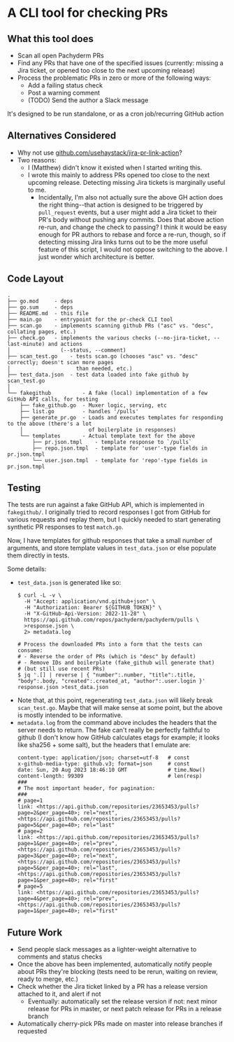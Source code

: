 # A CLI tool for checking PRs

## What this tool does
- Scan all open Pachyderm PRs
- Find any PRs that have one of the specified issues (currently: missing a Jira ticket, or opened too close to the next upcoming release)
- Process the problematic PRs in zero or more of the following ways:
  - Add a failing status check
  - Post a warning comment
  - (TODO) Send the author a Slack message

It's designed to be run standalone, or as a cron job/recurring GitHub action

## Alternatives Considered
- Why not use [github.com/usehaystack/jira-pr-link-action](https://github.com/usehaystack/jira-pr-link-action)?
- Two reasons:
  - I (Matthew) didn't know it existed when I started writing this.
  - I wrote this mainly to address PRs opened too close to the next upcoming release. Detecting missing Jira tickets is marginally useful to me.
    - Incidentally, I'm also not actually sure the above GH action does the right thing--that action is designed to be triggered by `pull_request` events, but a user might add a Jira ticket to their PR's body without pushing any commits. Does that above action re-run, and change the check to passing? I think it would be easy enough for PR authors to rebase and force a re-run, though, so if detecting missing Jira links turns out to be the more useful feature of this script, I would not oppose switching to the above. I just wonder which architecture is better.

## Code Layout
```
.
├── go.mod     - deps
├── go.sum     - deps
├── README.md  - this file
├── main.go    - entrypoint for the pr-check CLI tool
├── scan.go    - implements scanning github PRs ("asc" vs. "desc", collating pages, etc.)
├── check.go   - implements the various checks (--no-jira-ticket, --last-minute) and actions
│                (--status, --comment)
├── scan_test.go    - tests scan.go (chooses "asc" vs. "desc" correctly; doesn't scan more pages
│                     than needed, etc.)
├── test_data.json  - test data loaded into fake github by scan_test.go
│
└── fakegithub          - A fake (local) implementation of a few GitHub API calls, for testing
    ├── fake_github.go  - Muxer logic, serving, etc
    ├── list.go         - handles '/pulls'
    ├── generate_pr.go  - Loads and executes templates for responding to the above (there's a lot
    │                     of boilerplate in responses)
    └── templates       - Actual template text for the above
        ├── pr.json.tmpl    - template response to `/pulls`
        ├── repo.json.tmpl  - template for 'user'-type fields in pr.json.tmpl
        └── user.json.tmpl  - template for 'repo'-type fields in pr.json.tmpl
```

## Testing
The tests are run against a fake GitHub API, which is implemented in `fakegithub/`. I originally tried to record responses I got from GitHub for various requests and replay them, but I quickly needed to start generating synthetic PR responses to test `match.go`.

Now, I have templates for github responses that take a small number of arguments, and store template values in `test_data.json` or else populate them directly in tests.

Some details:
- `test_data.json` is generated like so:
  ```
  $ curl -L -v \
    -H "Accept: application/vnd.github+json" \
    -H "Authorization: Bearer ${GITHUB_TOKEN}" \
    -H "X-GitHub-Api-Version: 2022-11-28" \
    https://api.github.com/repos/pachyderm/pachyderm/pulls \
    >response.json \
    2> metadata.log

  # Process the downloaded PRs into a form that the tests can consume:
  # - Reverse the order of PRs (which is "desc" by default)
  # - Remove IDs and boilerplate (fake_github will generate that)
  # (but still use recent PRs)
  $ jq '.[] | reverse | { "number":.number, "title":.title, "body":.body, "created":.created_at, "author":.user.login }' response.json >test_data.json
  ```
- Note that, at this point, regenerating `test_data.json` will likely break `scan_test.go`. Maybe that will make sense at some point, but the above is mostly intended to be informative.
- `metadata.log` from the command above includes the headers that the server needs to return. The fake can't really be perfectly faithful to github (I don't know how GitHub calculates etags for example; it looks like sha256 + some salt), but the headers that I emulate are:
  ```
  content-type: application/json; charset=utf-8   # const
  x-github-media-type: github.v3; format=json     # const
  date: Sun, 20 Aug 2023 18:46:10 GMT             # time.Now()
  content-length: 99309                           # len(resp)
  ###
  # The most important header, for pagination:
  ###
  # page=1
  link: <https://api.github.com/repositories/23653453/pulls?page=2&per_page=40>; rel="next", <https://api.github.com/repositories/23653453/pulls?page=5&per_page=40>; rel="last"
  # page=2
  link: <https://api.github.com/repositories/23653453/pulls?page=1&per_page=40>; rel="prev", <https://api.github.com/repositories/23653453/pulls?page=3&per_page=40>; rel="next", <https://api.github.com/repositories/23653453/pulls?page=5&per_page=40>; rel="last", <https://api.github.com/repositories/23653453/pulls?page=1&per_page=40>; rel="first"
  # page=5
  link: <https://api.github.com/repositories/23653453/pulls?page=4&per_page=40>; rel="prev", <https://api.github.com/repositories/23653453/pulls?page=1&per_page=40>; rel="first"
  ```

## Future Work
- Send people slack messages as a lighter-weight alternative to comments and status checks
- Once the above has been implemented, automatically notify people about PRs they're blocking (tests need to be rerun, waiting on review, ready to merge, etc.)
- Check whether the Jira ticket linked by a PR has a release version attached to it, and alert if not
  - Eventually: automatically set the release version if not: next minor release for PRs in master, or next patch release for PRs in a release branch
- Automatically cherry-pick PRs made on master into release branches if requested
